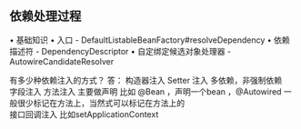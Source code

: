 ## 依赖处理过程
• 基础知识
• 入口 - DefaultListableBeanFactory#resolveDependency
• 依赖描述符 - DependencyDescriptor
• 自定绑定候选对象处理器 - AutowireCandidateResolver



有多少种依赖注入的方式？
答：
构造器注入
Setter 注入 多依赖，非强制依赖  
字段注入
方法注入    主要做声明 比如 @Bean ，声明一个bean ，@Autowired 一般很少标记在方法上，当然式可以标记在方法上的  
接口回调注入  比如setApplicationContext